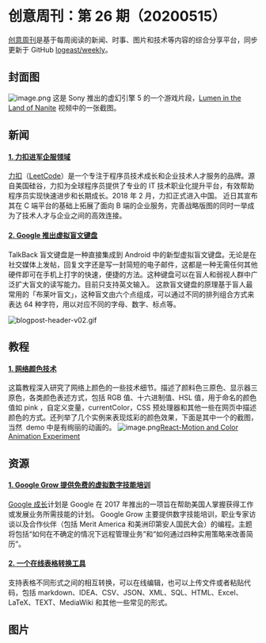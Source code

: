 # 创意周刊：第 26 期（20200515）

[创意周刊](https://www.yuque.com/u86464/weekly)是基于每周阅读的新闻、时事、图片和技术等内容的综合分享平台，同步更新于 GitHub [logeast/weekly](https://github.com/logeast/weekly)。


## 封面图

![image.png](https://cdn.nlark.com/yuque/0/2020/png/209383/1589585792080-1b7ab9c7-6ba5-4bf4-a5c0-9c7f11beaea1.png#align=left&display=inline&height=400&margin=%5Bobject%20Object%5D&name=image.png&originHeight=799&originWidth=1420&size=2621860&status=done&style=none&width=710)
这是 Sony 推出的虚幻引擎 5 的一个游戏片段，[Lumen in the Land of Nanite](https://youtu.be/qC5KtatMcUw) 视频中的一张截图。

## 新闻

#### [1. 力扣进军企服领域](https://36kr.com/p/705925182593543)

[力扣](https://leetcode-cn.com/brand/)（[LeetCode](https://leetcode.com/)）是一个专注于程序员技术成长和企业技术人才服务的品牌。源自美国硅谷，力扣为全球程序员提供了专业的 IT 技术职业化提升平台，有效帮助程序员实现快速进步和长期成长。2018 年 2 月，力扣正式进入中国。
近日其宣布其在 C 端平台的基础上拓展了面向 B 端的企业服务，完善战略版图的同时一举成为了技术人才与企业之间的高效连接。


#### [2. Google 推出虚拟盲文键盘](https://www.blog.google/products/android/braille-keyboard)

TalkBack 盲文键盘是一种直接集成到 Android 中的新型虚拟盲文键盘。无论是在社交媒体上发帖，回复文字还是写一封简短的电子邮件，这都是一种无需任何其他硬件即可在手机上打字的快速，便捷的方法。这种键盘可以在盲人和弱视人群中广泛扩大盲文的读写能力。目前只支持英文输入。
这款盲文键盘的原理基于盲人最常用的「布莱叶盲文」，这种盲文由六个点组成，可以通过不同的排列组合方式来表达 64 种字符，用以对应不同的字母、数字、标点等。


![blogpost-header-v02.gif](https://cdn.nlark.com/yuque/0/2020/gif/209383/1589531967398-fe27eb68-d180-4c7f-bad1-b35ac83c284f.gif#align=left&display=inline&height=1200&margin=%5Bobject%20Object%5D&name=blogpost-header-v02.gif&originHeight=1200&originWidth=2800&size=1739081&status=done&style=none&width=2800)


## 教程

#### [1. 网络颜色技术](https://css-tricks.com/nerds-guide-color-web/)

这篇教程深入研究了网络上颜色的一些技术细节。描述了颜料色三原色、显示器三原色，各类颜色表述方式，包括 RGB 值、十六进制值、HSL 值，用于命名的颜色值如 pink ，自定义变量，currentColor，CSS 预处理器和其他一些在网页中描述颜色的方式。还列举了几个实例来表现炫彩的颜色效果，下面是其中一个的截图，当然  demo 中是有绚丽的动画的。
![image.png](https://cdn.nlark.com/yuque/0/2020/png/209383/1589537061586-9785dd3a-958d-4514-84e1-2bb7b4b5ffd7.png#align=left&display=inline&height=573&margin=%5Bobject%20Object%5D&name=image.png&originHeight=1146&originWidth=1448&size=259887&status=done&style=none&width=724)[React-Motion and Color Animation Experiment](https://codepen.io/sdras/pen/pyedJE)


## 资源


#### [1. Google Grow 提供免费的虚拟数字技能培训](https://www.blog.google/outreach-initiatives/grow-with-google/free-virtual-digital-skills-training-grow-google/)

[Google 成长](http://google.com/grow)计划是 Google 在 2017 年推出的一项旨在帮助美国人掌握获得工作或发展业务所需技能的计划。
Google Grow 主要提供数字技能培训，职业专家访谈以及合作伙伴（包括 Merit America 和美洲印第安人国民大会）的编程。主题将包括“如何在不确定的情况下远程管理业务”和“如何通过四种实用策略来改善简历”。 


#### [2. 一个在线表格转换工具](https://tableconvert.com/)

支持表格不同形式之间的相互转换，可以在线编辑，也可以上传文件或者粘贴代码，包括 markdown、IDEA、CSV、JSON、XML、SQL、HTML、Excel、LaTeX、TEXT、MediaWiki 和其他一些常见的形式。


## 图片